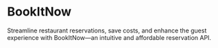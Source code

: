 # BookItNow
Streamline restaurant reservations, save costs, and enhance the guest experience with BookItNow—an intuitive and affordable reservation API.
